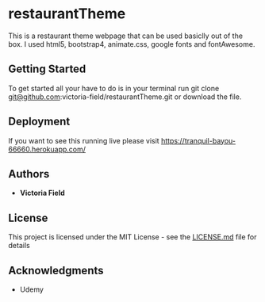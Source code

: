 # restaurantTheme

This is a restaurant theme webpage that can be used basiclly out of the box. I used html5, bootstrap4, animate.css, google fonts and fontAwesome. 

## Getting Started

To get started all your have to do is in your terminal run
git clone git@github.com:victoria-field/restaurantTheme.git or download the file. 


## Deployment

If you want to see this running live please visit https://tranquil-bayou-66660.herokuapp.com/



## Authors

* **Victoria Field**


## License

This project is licensed under the MIT License - see the [LICENSE.md](LICENSE.md) file for details

## Acknowledgments

* Udemy
